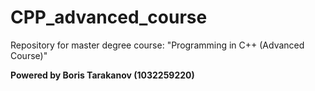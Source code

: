 # CPP_advanced_course
 Repository for master degree course: "Programming in C++ (Advanced Course)"


 **Powered by Boris Tarakanov (1032259220)**
